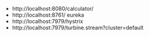 
 - http://localhost:8080/calculator/
 - http://localhost:8761/ eureka
 - http://localhost:7979/hystrix
 - http://localhost:7979/turbine.stream?cluster=default
